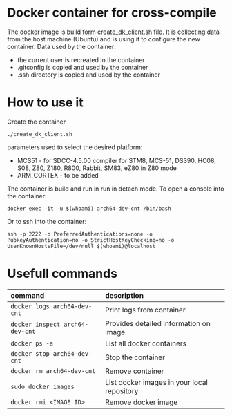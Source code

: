 # Docker container for cross-compile

The docker image is build form [create_dk_client.sh](create_dk_client.sh) file. It is collecting data from the host machine (Ubuntu) and is using it to configure the new container.
Data used by the container:
* the current user is recreated in the container
* .gitconfig is copied and used by the container
* .ssh directory is copied and used by the container

# How to use it

Create the container

`./create_dk_client.sh`

parameters used to select the desired platform:
 - MCS51 - for SDCC-4.5.00 compiler for STM8, MCS-51, DS390, HC08, S08, Z80, Z180, R800, Rabbit, SM83, eZ80 in Z80 mode
 - ARM_CORTEX - to be added

The container is build and run in  run in detach mode. To open a console into the container:

`docker exec -it -u $(whoami) arch64-dev-cnt /bin/bash`

Or to ssh into the container:

`ssh -p 2222 -o PreferredAuthentications=none -o PubkeyAuthentication=no -o StrictHostKeyChecking=no -o UserKnownHostsFile=/dev/null $(whoami)@localhost`

# Usefull commands

|command|description|
|:----------|:----------------------|
|`docker logs arch64-dev-cnt`|Print logs from container|
|`docker inspect arch64-dev-cnt`|Provides detailed information on image|
|`docker ps -a`|List all docker containers|
|`docker stop arch64-dev-cnt`|Stop the container|
|`docker rm arch64-dev-cnt`|Remove container|
|`sudo docker images`|List docker images in your local repository|
|`docker rmi <IMAGE ID>`|Remove docker image|
